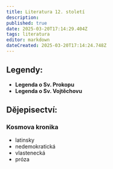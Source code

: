 ```yaml
---
title: Literatura 12. století
description: 
published: true
date: 2025-03-20T17:14:29.404Z
tags: literatura
editor: markdown
dateCreated: 2025-03-20T17:14:24.748Z
---
```


## Legendy:
- **Legenda o Sv. Prokopu**
- **Legenda o Sv. Vojtěchovu**

## Dějepisectví:
### Kosmova kronika
- latinsky
- nedemokratická
- vlastenecká
- próza
